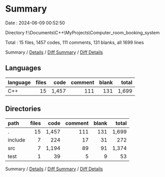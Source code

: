 # Summary

Date : 2024-06-09 00:52:50

Directory f:\\Documents\\C++\\MyProjects\\Computer_room_booking_system

Total : 15 files,  1457 codes, 111 comments, 131 blanks, all 1699 lines

Summary / [Details](details.md) / [Diff Summary](diff.md) / [Diff Details](diff-details.md)

## Languages
| language | files | code | comment | blank | total |
| :--- | ---: | ---: | ---: | ---: | ---: |
| C++ | 15 | 1,457 | 111 | 131 | 1,699 |

## Directories
| path | files | code | comment | blank | total |
| :--- | ---: | ---: | ---: | ---: | ---: |
| . | 15 | 1,457 | 111 | 131 | 1,699 |
| include | 7 | 224 | 17 | 31 | 272 |
| src | 7 | 1,194 | 89 | 91 | 1,374 |
| test | 1 | 39 | 5 | 9 | 53 |

Summary / [Details](details.md) / [Diff Summary](diff.md) / [Diff Details](diff-details.md)